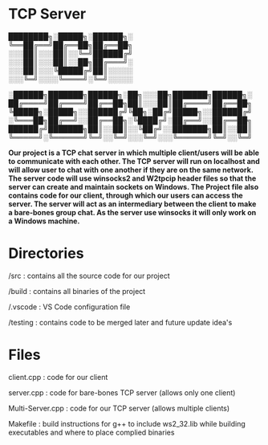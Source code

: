 # TCP Server

████████╗░█████╗░██████╗░                          
╚══██╔══╝██╔══██╗██╔══██╗                          
░░░██║░░░██║░░╚═╝██████╔╝                           
░░░██║░░░██║░░██╗██╔═══╝░                         
░░░██║░░░╚█████╔╝██║░░░░░                            
░░░╚═╝░░░░╚════╝░╚═╝░░░░░                           
                                                    
 
 
░██████╗███████╗██████╗░██╗░░░██╗███████╗██████╗░ 
██╔════╝██╔════╝██╔══██╗██║░░░██║██╔════╝██╔══██╗ 
╚█████╗░█████╗░░██████╔╝╚██╗░██╔╝█████╗░░██████╔╝ 
░╚═══██╗██╔══╝░░██╔══██╗░╚████╔╝░██╔══╝░░██╔══██╗ 
██████╔╝███████╗██║░░██║░░╚██╔╝░░███████╗██║░░██║ 
╚═════╝░╚══════╝╚═╝░░╚═╝░░░╚═╝░░░╚══════╝╚═╝░░╚═╝ 

**Our project is a TCP chat server in which multiple client/users will be able to communicate with each other. The TCP server will run on localhost and will allow user to chat with one another if they are on the same network. The server code will use winsocks2 and W2tpcip header files so that the server can create and maintain sockets on Windows. The Project file also contains code for our client, through which our users can access the server. The server will act as an intermediary between the client to make a bare-bones group chat. As the server use winsocks it will only work on a Windows machine.**


# Directories
/src : contains all the source code for our project

/build : contains all binaries of the project

/.vscode : VS Code configuration file

/testing : contains code to be merged later and future update idea's

# Files

client.cpp : code for our client 

server.cpp : code for bare-bones TCP server (allows only one client)

Multi-Server.cpp : code for our TCP server (allows multiple clients)

Makefile : build instructions for g++ to include ws2_32.lib while building executables and where to place complied binaries 

